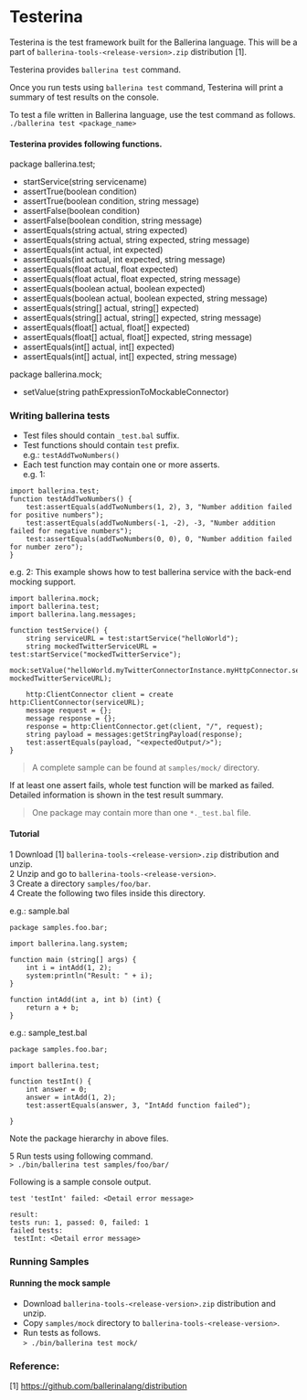 # Testerina

Testerina is the test framework built for the Ballerina language. This will be a part of ```ballerina-tools-<release-version>.zip``` distribution [1].

Testerina provides ```ballerina test``` command.  

Once you run tests using ```ballerina test``` command, Testerina will print a summary of test results on the console.  

To test a file written in Ballerina language, use the test command as follows.  
```./ballerina test <package_name>```

#### Testerina provides following functions.

package ballerina.test;

 - startService(string servicename)
 - assertTrue(boolean condition)
 - assertTrue(boolean condition, string message)
 - assertFalse(boolean condition)
 - assertFalse(boolean condition, string message) 
 - assertEquals(string actual, string expected)
 - assertEquals(string actual, string expected, string message)
 - assertEquals(int actual, int expected)
 - assertEquals(int actual, int expected, string message)
 - assertEquals(float actual, float expected)
 - assertEquals(float actual, float expected, string message)
 - assertEquals(boolean actual, boolean expected)
 - assertEquals(boolean actual, boolean expected, string message)
 - assertEquals(string[] actual, string[] expected)
 - assertEquals(string[] actual, string[] expected, string message)
 - assertEquals(float[] actual, float[] expected)
 - assertEquals(float[] actual, float[] expected, string message)
 - assertEquals(int[] actual, int[] expected)
 - assertEquals(int[] actual, int[] expected, string message)
 
package ballerina.mock;
 - setValue(string pathExpressionToMockableConnector)
 
 
### Writing ballerina tests

- Test files should contain ```_test.bal``` suffix.  
- Test functions should contain ```test``` prefix.  
e.g.: ```testAddTwoNumbers()```
- Each test function may contain one or more asserts.  
e.g. 1: 
```
import ballerina.test;
function testAddTwoNumbers() {
    test:assertEquals(addTwoNumbers(1, 2), 3, "Number addition failed for positive numbers");
    test:assertEquals(addTwoNumbers(-1, -2), -3, "Number addition failed for negative numbers");
    test:assertEquals(addTwoNumbers(0, 0), 0, "Number addition failed for number zero");
}
```

e.g. 2:
This example shows how to test ballerina service with the back-end mocking support.
```
import ballerina.mock;
import ballerina.test;
import ballerina.lang.messages;

function testService() {
    string serviceURL = test:startService("helloWorld");
    string mockedTwitterServiceURL = test:startService("mockedTwitterService");
    mock:setValue("helloWorld.myTwitterConnectorInstance.myHttpConnector.serviceUri", mockedTwitterServiceURL);
    
    http:ClientConnector client = create http:ClientConnector(serviceURL);
    message request = {};
    message response = {};
    response = http:ClientConnector.get(client, "/", request);
    string payload = messages:getStringPayload(response);
    test:assertEquals(payload, "<expectedOutput/>");
}
```
> A complete sample can be found at `samples/mock/` directory.

If at least one assert fails, whole test function will be marked as failed.
Detailed information is shown in the test result summary.  
> One package may contain more than one ```*._test.bal``` file.

#### Tutorial

1 Download [1] ```ballerina-tools-<release-version>.zip``` distribution and unzip.  
2 Unzip and go to ```ballerina-tools-<release-version>```.  
3 Create a directory ```samples/foo/bar```.  
4 Create the following two files inside this directory.  

e.g.: sample.bal
```
package samples.foo.bar;

import ballerina.lang.system;
 
function main (string[] args) {
    int i = intAdd(1, 2);
    system:println("Result: " + i);
}
 
function intAdd(int a, int b) (int) {
    return a + b;
}

```  
e.g.: sample_test.bal
```
package samples.foo.bar;
 
import ballerina.test;
 
function testInt() {	
    int answer = 0;
    answer = intAdd(1, 2);
    test:assertEquals(answer, 3, "IntAdd function failed");
	
}
```
Note the package hierarchy in above files.   
 
5 Run tests using following command.  
```> ./bin/ballerina test samples/foo/bar/```  

Following is a sample console output. 

```
test 'testInt' failed: <Detail error message>
 
result:  
tests run: 1, passed: 0, failed: 1
failed tests:
 testInt: <Detail error message>
```

### Running Samples

#### Running the mock sample
- Download ```ballerina-tools-<release-version>.zip``` distribution and unzip.  
- Copy ```samples/mock``` directory to ```ballerina-tools-<release-version>```.  
- Run tests as follows.  
```> ./bin/ballerina test mock/```

### Reference:  
[1] https://github.com/ballerinalang/distribution